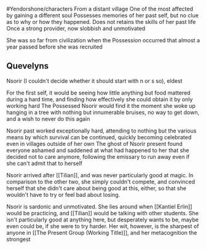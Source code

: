 #Yendorshone/characters 
From a distant village
One of the most affected by gaining a different soul
	Possesses memories of her past self, but no clue as to why or how they happened.
	Does not retains the skills of her past life
	Once a strong provider, now slobbish and unmotivated

She was so far from civilization when the Possession occurred that almost a year passed before she was recruited

## Quevelyns
Nsorir (I couldn't decide whether it should start with n or s so), eldest

For the first self, it would be seeing how little anything but food mattered during a hard time, and finding how effectively she could obtain it by only working hard
The Possessed Nsorir would find it the moment she woke up hanging in a tree with nothing but innumerable bruises, no way to get down, and a wish to never do this again

Nsorir past worked exceptionally hard, attending to nothing but the various means by which survival can be continued, quickly becoming celebrated even in villages outside of her own
The ghost of Nsorir present found everyone ashamed and saddened at what had happened to her that she decided not to care anymore, following the emissary to run away even if she can't admit that to herself

Nsorir arrived after [[Tilian]], and was never particularly good at magic. In comparison to the other two, she simply couldn't compete, and convinced herself that she didn't care about being good at this, either, so that she wouldn't have to try or feel bad about losing.

Nsorir is sardonic and unmotivated. She lies around when [[Kantiel Erlin]] would be practicing, and [[Tilian]] would be talking with other students. She isn't particularly good at anything here, but desperately wants to be, maybe even could be, if she were to try harder. Her wit, however, is the sharpest of anyone in [[The Present Group (Working Title)]], and her metacognition the strongest